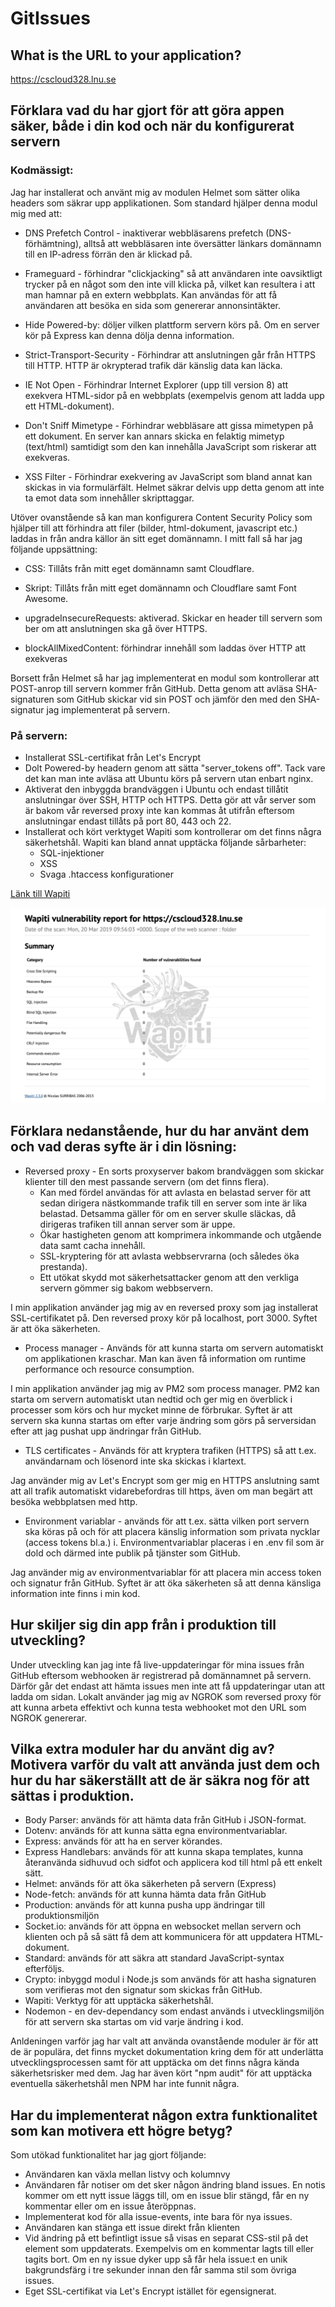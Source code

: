 # GitIssues

## What is the URL to your application?

https://cscloud328.lnu.se

## Förklara vad du har gjort för att göra appen säker, både i din kod och när du konfigurerat servern

### Kodmässigt:

Jag har installerat och använt mig av modulen Helmet som sätter olika headers som säkrar upp applikationen. Som standard hjälper denna modul mig med att:

* DNS Prefetch Control - inaktiverar webbläsarens prefetch (DNS-förhämtning), alltså att webbläsaren inte översätter länkars domännamn till en IP-adress förrän den är klickad på.
  
* Frameguard - förhindrar "clickjacking" så att användaren inte oavsiktligt trycker på en något som den inte vill klicka på, vilket kan resultera i att man hamnar på en extern webbplats. Kan användas för att få användaren att besöka en sida som genererar annonsintäkter.

* Hide Powered-by: döljer vilken plattform servern körs på. Om en server kör på Express kan denna dölja denna information.

* Strict-Transport-Security - Förhindrar att anslutningen går från HTTPS till HTTP. HTTP är okrypterad trafik där känslig data kan läcka.

* IE Not Open - Förhindrar Internet Explorer (upp till version 8) att exekvera HTML-sidor på en webbplats (exempelvis genom att ladda upp ett HTML-dokument).

* Don't Sniff Mimetype - Förhindrar webbläsare att gissa mimetypen på ett dokument. En server kan annars skicka en felaktig mimetyp (text/html) samtidigt som den kan innehålla JavaScript som riskerar att exekveras.

* XSS Filter - Förhindrar exekvering av JavaScript som bland annat kan skickas in via formulärfält. Helmet säkrar delvis upp detta genom att inte ta emot data som innehåller skripttaggar.

Utöver ovanstående så kan man konfigurera Content Security Policy som hjälper till att förhindra att filer (bilder, html-dokument, javascript etc.) laddas in från andra källor än sitt eget domännamn. I mitt fall så har jag följande uppsättning:

* CSS: Tillåts från mitt eget domännamn samt Cloudflare.

* Skript: Tillåts från mitt eget domännamn och Cloudflare samt Font Awesome.

* upgradeInsecureRequests: aktiverad. Skickar en header till servern som ber om att anslutningen ska gå över HTTPS.

* blockAllMixedContent: förhindrar innehåll som laddas över HTTP att exekveras

Borsett från Helmet så har jag implementerat en modul som kontrollerar att POST-anrop till servern kommer från GitHub. Detta genom att avläsa SHA-signaturen som GitHub skickar vid sin POST och jämför den med den SHA-signatur jag implementerat på servern.

### På servern:

* Installerat SSL-certifikat från Let's Encrypt
* Dolt Powered-by headern genom att sätta "server_tokens off". Tack vare det kan man inte avläsa att Ubuntu körs på servern utan enbart nginx.
* Aktiverat den inbyggda brandväggen i Ubuntu och endast tillåtit anslutningar över SSH, HTTP och HTTPS. Detta gör att vår server som är bakom vår reversed proxy inte kan kommas åt utifrån eftersom anslutningar endast tillåts på port 80, 443 och 22.
* Installerat och kört verktyget Wapiti som kontrollerar om det finns några säkerhetshål. Wapiti kan bland annat upptäcka följande sårbarheter:
	* SQL-injektioner
	* XSS
	* Svaga .htaccess konfigurationer

[Länk till Wapiti](http://wapiti.sourceforge.net/)

![Security report](./security-report.png)

## Förklara nedanstående, hur du har använt dem och vad deras syfte är i din lösning:

* Reversed proxy - En sorts proxyserver bakom brandväggen som skickar klienter till den mest passande servern (om det finns flera). 
	* Kan med fördel användas för att avlasta en belastad server för att sedan dirigera nästkommande trafik till en server som inte är lika belastad. Detsamma gäller för om en server skulle släckas, då dirigeras trafiken till annan server som är uppe.
	* Ökar hastigheten genom att komprimera inkommande och utgående data samt cacha innehåll. 
	* SSL-kryptering för att avlasta webbservrarna (och således öka prestanda).
	* Ett utökat skydd mot säkerhetsattacker genom att den verkliga servern gömmer sig bakom webbservern.

I min applikation använder jag mig av en reversed proxy som jag installerat SSL-certifikatet på. Den reversed proxy kör på localhost, port 3000. Syftet är att öka säkerheten.

* Process manager - Används för att kunna starta om servern automatiskt om applikationen kraschar. Man kan även få information om runtime performance och resource consumption.

I min applikation använder jag mig av PM2 som process manager. PM2 kan starta om servern automatiskt utan nedtid och ger mig en överblick i processer som körs och hur mycket minne de förbrukar. Syftet är att servern ska kunna startas om efter varje ändring som görs på serversidan efter att jag pushat upp ändringar från GitHub.

* TLS certificates - Används för att kryptera trafiken (HTTPS) så att t.ex. användarnam och lösenord inte ska skickas i klartext. 

Jag använder mig av Let's Encrypt som ger mig en HTTPS anslutning samt att all trafik automatiskt vidarebefordras till https, även om man begärt att besöka webbplatsen med http.

* Environment variablar - används för att t.ex. sätta vilken port servern ska köras på och för att placera känslig information som privata nycklar (access tokens bl.a.) i. Environmentvariablar placeras i en .env fil som är dold och därmed inte publik på tjänster som GitHub. 

Jag använder mig av environmentvariablar för att placera min access token och signatur från GitHub. Syftet är att öka säkerheten så att denna känsliga information inte finns i min kod.

## Hur skiljer sig din app från i produktion till utveckling?

Under utveckling kan jag inte få live-uppdateringar för mina issues från GitHub eftersom webhooken är registrerad på domännamnet på servern. Därför går det endast att hämta issues men inte att få uppdateringar utan att ladda om sidan. Lokalt använder jag mig av NGROK som reversed proxy för att kunna arbeta effektivt och kunna testa webhooket mot den URL som NGROK genererar.

## Vilka extra moduler har du använt dig av? Motivera varför du valt att använda just dem och hur du har säkerställt att de är säkra nog för att sättas i produktion.

* Body Parser: används för att hämta data från GitHub i JSON-format.
* Dotenv: används för att kunna sätta egna environmentvariablar.
* Express: används för att ha en server körandes. 
* Express Handlebars: används för att kunna skapa templates, kunna återanvända sidhuvud och sidfot och applicera kod till html på ett enkelt sätt.
* Helmet: används för att öka säkerheten på servern (Express)
* Node-fetch: används för att kunna hämta data från GitHub
* Production: används för att kunna pusha upp ändringar till produktionsmiljön
* Socket.io: används för att öppna en websocket mellan servern och klienten och på så sätt få dem att kommunicera för att uppdatera HTML-dokument.
* Standard: används för att säkra att standard JavaScript-syntax efterföljs.
* Crypto: inbyggd modul i Node.js som används för att hasha signaturen som verifieras mot den signatur som skickas från GitHub.
* Wapiti: Verktyg för att upptäcka säkerhetshål.
* Nodemon - en dev-dependancy som endast används i utvecklingsmiljön för att servern ska startas om vid varje ändring i kod.

Anldeningen varför jag har valt att använda ovanstående moduler är för att de är populära, det finns mycket dokumentation kring dem för att underlätta utvecklingsprocessen samt för att upptäcka om det finns några kända säkerhetsrisker med dem. Jag har även kört "npm audit" för att upptäcka eventuella säkerhetshål men NPM har inte funnit några.

## Har du implementerat någon extra funktionalitet som kan motivera ett högre betyg?

Som utökad funktionalitet har jag gjort följande:

* Användaren kan växla mellan listvy och kolumnvy
* Användaren får notiser om det sker någon ändring bland issues. En notis kommer om ett nytt issue läggs till, om en issue blir stängd, får en ny kommentar eller om en issue återöppnas.
* Implementerat kod för alla issue-events, inte bara för nya issues.
* Användaren kan stänga ett issue direkt från klienten
* Vid ändring på ett befintligt issue så visas en separat CSS-stil på det element som uppdaterats. Exempelvis om en kommentar lagts till eller tagits bort. Om en ny issue dyker upp så får hela issue:t en unik bakgrundsfärg i tre sekunder innan den får samma stil som övriga issues.
* Eget SSL-certifikat via Let's Encrypt istället för egensignerat.